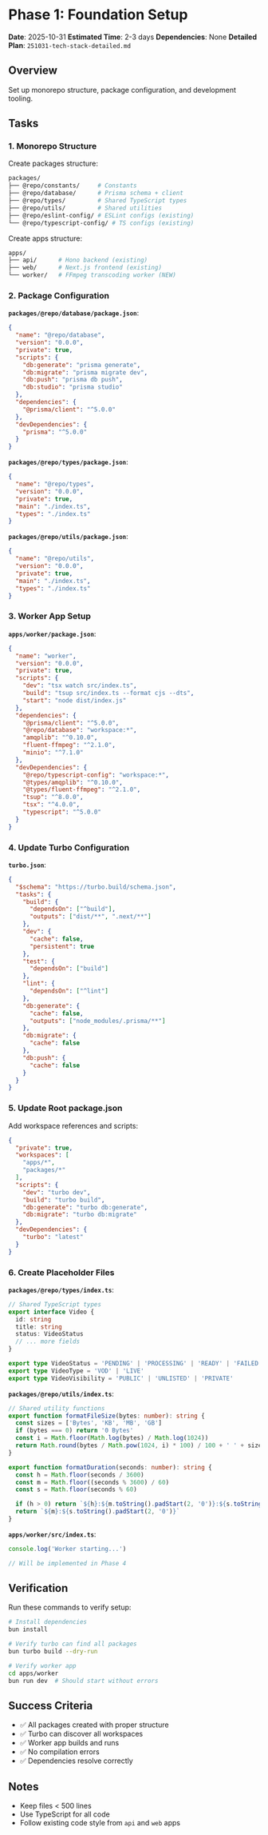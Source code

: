 # Phase 1: Foundation Setup

**Date**: 2025-10-31
**Estimated Time**: 2-3 days
**Dependencies**: None
**Detailed Plan**: `251031-tech-stack-detailed.md`

## Overview

Set up monorepo structure, package configuration, and development tooling.

## Tasks

### 1. Monorepo Structure

Create packages structure:
```bash
packages/
├── @repo/constants/     # Constants
├── @repo/database/      # Prisma schema + client
├── @repo/types/         # Shared TypeScript types
├── @repo/utils/         # Shared utilities
├── @repo/eslint-config/ # ESLint configs (existing)
└── @repo/typescript-config/ # TS configs (existing)
```

Create apps structure:
```bash
apps/
├── api/      # Hono backend (existing)
├── web/      # Next.js frontend (existing)
└── worker/   # FFmpeg transcoding worker (NEW)
```

### 2. Package Configuration

**`packages/@repo/database/package.json`**:
```json
{
  "name": "@repo/database",
  "version": "0.0.0",
  "private": true,
  "scripts": {
    "db:generate": "prisma generate",
    "db:migrate": "prisma migrate dev",
    "db:push": "prisma db push",
    "db:studio": "prisma studio"
  },
  "dependencies": {
    "@prisma/client": "^5.0.0"
  },
  "devDependencies": {
    "prisma": "^5.0.0"
  }
}
```

**`packages/@repo/types/package.json`**:
```json
{
  "name": "@repo/types",
  "version": "0.0.0",
  "private": true,
  "main": "./index.ts",
  "types": "./index.ts"
}
```

**`packages/@repo/utils/package.json`**:
```json
{
  "name": "@repo/utils",
  "version": "0.0.0",
  "private": true,
  "main": "./index.ts",
  "types": "./index.ts"
}
```

### 3. Worker App Setup

**`apps/worker/package.json`**:
```json
{
  "name": "worker",
  "version": "0.0.0",
  "private": true,
  "scripts": {
    "dev": "tsx watch src/index.ts",
    "build": "tsup src/index.ts --format cjs --dts",
    "start": "node dist/index.js"
  },
  "dependencies": {
    "@prisma/client": "^5.0.0",
    "@repo/database": "workspace:*",
    "amqplib": "^0.10.0",
    "fluent-ffmpeg": "^2.1.0",
    "minio": "^7.1.0"
  },
  "devDependencies": {
    "@repo/typescript-config": "workspace:*",
    "@types/amqplib": "^0.10.0",
    "@types/fluent-ffmpeg": "^2.1.0",
    "tsup": "^8.0.0",
    "tsx": "^4.0.0",
    "typescript": "^5.0.0"
  }
}
```

### 4. Update Turbo Configuration

**`turbo.json`**:
```json
{
  "$schema": "https://turbo.build/schema.json",
  "tasks": {
    "build": {
      "dependsOn": ["^build"],
      "outputs": ["dist/**", ".next/**"]
    },
    "dev": {
      "cache": false,
      "persistent": true
    },
    "test": {
      "dependsOn": ["build"]
    },
    "lint": {
      "dependsOn": ["^lint"]
    },
    "db:generate": {
      "cache": false,
      "outputs": ["node_modules/.prisma/**"]
    },
    "db:migrate": {
      "cache": false
    },
    "db:push": {
      "cache": false
    }
  }
}
```

### 5. Update Root package.json

Add workspace references and scripts:
```json
{
  "private": true,
  "workspaces": [
    "apps/*",
    "packages/*"
  ],
  "scripts": {
    "dev": "turbo dev",
    "build": "turbo build",
    "db:generate": "turbo db:generate",
    "db:migrate": "turbo db:migrate"
  },
  "devDependencies": {
    "turbo": "latest"
  }
}
```

### 6. Create Placeholder Files

**`packages/@repo/types/index.ts`**:
```typescript
// Shared TypeScript types
export interface Video {
  id: string
  title: string
  status: VideoStatus
  // ... more fields
}

export type VideoStatus = 'PENDING' | 'PROCESSING' | 'READY' | 'FAILED' | 'LIVE'
export type VideoType = 'VOD' | 'LIVE'
export type VideoVisibility = 'PUBLIC' | 'UNLISTED' | 'PRIVATE'
```

**`packages/@repo/utils/index.ts`**:
```typescript
// Shared utility functions
export function formatFileSize(bytes: number): string {
  const sizes = ['Bytes', 'KB', 'MB', 'GB']
  if (bytes === 0) return '0 Bytes'
  const i = Math.floor(Math.log(bytes) / Math.log(1024))
  return Math.round(bytes / Math.pow(1024, i) * 100) / 100 + ' ' + sizes[i]
}

export function formatDuration(seconds: number): string {
  const h = Math.floor(seconds / 3600)
  const m = Math.floor((seconds % 3600) / 60)
  const s = Math.floor(seconds % 60)

  if (h > 0) return `${h}:${m.toString().padStart(2, '0')}:${s.toString().padStart(2, '0')}`
  return `${m}:${s.toString().padStart(2, '0')}`
}
```

**`apps/worker/src/index.ts`**:
```typescript
console.log('Worker starting...')

// Will be implemented in Phase 4
```

## Verification

Run these commands to verify setup:
```bash
# Install dependencies
bun install

# Verify turbo can find all packages
bun turbo build --dry-run

# Verify worker app
cd apps/worker
bun run dev  # Should start without errors
```

## Success Criteria

- ✅ All packages created with proper structure
- ✅ Turbo can discover all workspaces
- ✅ Worker app builds and runs
- ✅ No compilation errors
- ✅ Dependencies resolve correctly

## Notes

- Keep files < 500 lines
- Use TypeScript for all code
- Follow existing code style from `api` and `web` apps
